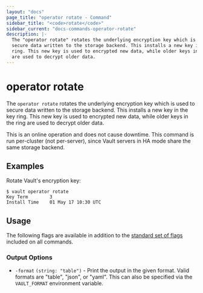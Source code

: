 ```yaml
---
layout: "docs"
page_title: "operator rotate - Command"
sidebar_title: "<code>rotate</code>"
sidebar_current: "docs-commands-operator-rotate"
description: |-
  The "operator rotate" rotates the underlying encryption key which is used to
  secure data written to the storage backend. This installs a new key in the key
  ring. This new key is used to encrypted new data, while older keys in the ring
  are used to decrypt older data.
---
```


# operator rotate

The `operator rotate` rotates the underlying encryption key which is used to
secure data written to the storage backend. This installs a new key in the key
ring. This new key is used to encrypted new data, while older keys in the ring
are used to decrypt older data.

This is an online operation and does not cause downtime. This command is run
per-cluster (not per-server), since Vault servers in HA mode share the same
storage backend.

## Examples

Rotate Vault's encryption key:

```text
$ vault operator rotate
Key Term        3
Install Time    01 May 17 10:30 UTC
```

## Usage

The following flags are available in addition to the [standard set of
flags](/docs/commands/index.html) included on all commands.

### Output Options

- `-format` `(string: "table")` - Print the output in the given format. Valid
  formats are "table", "json", or "yaml". This can also be specified via the
  `VAULT_FORMAT` environment variable.
